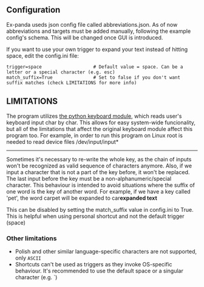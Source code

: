 ## Configuration

Ex-panda useds json config file called abbreviations.json. As of now abbreviations and targets must be added manually, following the example config's schema.
This will be changed once GUI is introduced.

If you want to use your own trigger to expand your text instead of hitting space, edit the config.ini file:

    trigger=space                   # Default value = space. Can be a letter or a special character (e.g. esc)
    match_suffix=True               # Set to false if you don't want suffix matches (check LIMITATIONS for more info)


## LIMITATIONS

The program utilizes [the python keyboard module](https://pypi.org/project/keyboard/), which reads user's keyboard input char by char.
This allows for easy system-wide funcionality, but all of the limitations that affect the original keyboard module affect this program too.
For example, in order to run this program on Linux root is needed to read device files /dev/input/input*

---

Sometimes it's necessary to re-write the whole key, as the chain of inputs won't be recognized as valid sequence of characters anymore.
Also, if we input a character that is not a part of the key before, it won't be replaced. 
The last input before the key must be a non-alphanumeric/special character.
This behaviour is intended to avoid situations where the suffix of one word is the key of another word. 
For example, if we have a key called 'pet', the word carpet will be expanded to car**expanded text**

This can be disabled by setting the match_suffix value in config.ini to True.
This is helpful when using personal shortcut and not the default trigger (space)

### Other limitations

- Polish and other similar language-specific characters are not supported, only `ASCII`
- Shortcuts can't be used as triggers as they invoke OS-specific behaviour. It's recommended to use the default space or a singular character (e.g. `)
